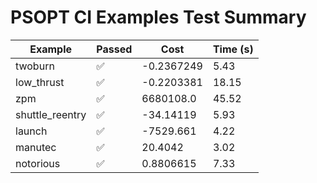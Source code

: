 # PSOPT CI Examples Test Summary

| Example | Passed | Cost | Time (s) |
|---|---|---|---|
| twoburn | ✅ | -0.2367249 | 5.43 |
| low_thrust | ✅ | -0.2203381 | 18.15 |
| zpm | ✅ | 6680108.0 | 45.52 |
| shuttle_reentry | ✅ | -34.14119 | 5.93 |
| launch | ✅ | -7529.661 | 4.22 |
| manutec | ✅ | 20.4042 | 3.02 |
| notorious | ✅ | 0.8806615 | 7.33 |